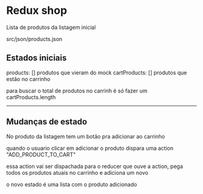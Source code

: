 # Redux shop

Lista de produtos da listagem inicial

src/json/products.json

## Estados iniciais
products: [] produtos que vieram do mock
cartProducts: [] produtos que estão no carrinho

para buscar o total de produtos no carrinh é só fazer um cartProducts.length

----------------------------
## Mudanças de estado 

No produto da listagem tem um botão pra adicionar ao carrinho 

quando o usuario clicar em adicionar o produto dispara uma action "ADD_PRODUCT_TO_CART"

essa action vai ser dispachada para o reducer que ouve a action, pega todos os produtos atuais no carrinho e adiciona um novo

o novo estado é uma lista com o produto adicionado